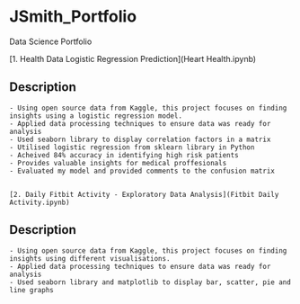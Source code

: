 # JSmith_Portfolio
Data Science Portfolio

[1. Health Data Logistic Regression Prediction](Heart Health.ipynb)
## Description
    - Using open source data from Kaggle, this project focuses on finding insights using a logistic regression model.
    - Applied data processing techniques to ensure data was ready for analysis
    - Used seaborn library to display correlation factors in a matrix
    - Utilised logistic regression from sklearn library in Python
    - Acheived 84% accuracy in identifying high risk patients
    - Provides valuable insights for medical proffesionals
    - Evaluated my model and provided comments to the confusion matrix


    [2. Daily Fitbit Activity - Exploratory Data Analysis](Fitbit Daily Activity.ipynb)
## Description
    - Using open source data from Kaggle, this project focuses on finding insights using different visualisations.
    - Applied data processing techniques to ensure data was ready for analysis
    - Used seaborn library and matplotlib to display bar, scatter, pie and line graphs

